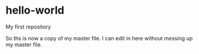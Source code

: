 # hello-world
My first repository

So ths is now a copy of my master file. I can edit in here without messing up my master file.
